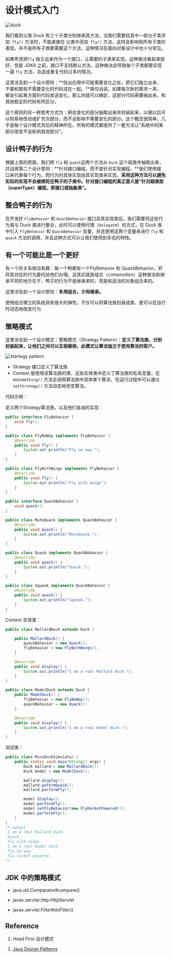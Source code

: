# 设计模式入门

![duck](https://blog-1300663127.cos.ap-shanghai.myqcloud.com/BackEnd_Notes/design%20pattern/duck.png)

我们看到父类 Duck 有三个子类分别继承其方法，当我们需要给其中一部分子类添加` fly()` 方法时，不能直接在 父类中添加` fly()` 方法，这样会影响到所有子类的表现，并不是所有子类都需要这个方法，这种情况在面向对象设计中也十分常见。



如果考虑把`fly` 独立出来作为一个接口，让需要的子类来实现，这种做法看起来挺好，但是 JDK8 之前，接口不支持默认方法，这种做法会导致每个子类都要实现一遍  `fly` 方法，会造成重复代码过多的情况。



这里涉及到一个设计原则：**找出应用中可能需要变化之处，把它们独立出来，不要和那些不需要变化的代码混在一起。**换句话说，如果每次新的需求一来，都会引起某方面的代码发送变化，那么你就可以确定，这部分代码需要抽出来，和其他稳定的代码有所区分。



这个原则的另一种思考方式为：把会变化的部分抽取出来并封装起来，以便以后可以轻易地改动或扩充次部分，而不会影响不需要变化的部分。这个概念很简单，几乎是每个设计模式背后的精神所在。所有的模式都提供了一套方法让“系统中的某部分改变不会影响其他部分”。



## 设计鸭子的行为

根据上面的思路，我们把 `fly` 和 `quack`这两个方法从 `Duck` 这个超类中抽取出来，并运用第二个设计原则：**针对接口编程，而不是针对实现编程。**我们使用接口来代表每个行为，而行为的具体实现由其实现类来实现。**采用这种方法可以避免实际的实现不会被绑死在鸭子的子类中。针对接口编程的真正意义是“针对超类型（superType）编程，即接口或抽象类”。**



## 整合鸭子的行为

在开发好 `FlyBehavior` 和 `QuackBehavior` 接口及其实现类后，我们需要将这些行为类与 Duck 类进行整合，此时可以使用代理（`delegat`e）的方式，在 Duck 类中引入 `FlyBehavior` 和 `QuackBehavior` 变量，并且使用这两个变量来进行 `fly` 和 `quack` 方法的调用，并且这种方式可以让我们使用到多态的特性。



## 有一个可能比是一个更好

有一个的关系相当有趣：每一个鸭都有一个FlyBehavior 和 QuackBehavior，好将其对应的行为委托给他们办理。这其实就是组合（composition）这种做法和继承不同的地方在于，鸭子的行为不是继承来的，而是和适当的对象组合来的。

这里涉及到一个设计原则：**多用组合，少用继承。**

使用组合建立的系统具有很大的弹性，不仅可以将算法族封装成类，更可以在运行时动态地改变行为



## 策略模式

这里涉及到一个设计模式：策略模式（Strategy Pattern）：**定义了算法族，分别封装起来，让他们之间可以互相替换，此模式让算法独立于使用算法的客户。**

![startegy pattern](https://blog-1300663127.cos.ap-shanghai.myqcloud.com/BackEnd_Notes/design%20pattern/strategy.png)

- Strategy 接口定义了算法族
- Context 是使用该算法族的类，这些实体类中定义了算法族的私有变量，在` doSomething()` 方法会调用算法族中具体某个算法，在运行过程中可以通过 `setStrategy()` 方法动态地改变算法。



代码示例：

定义两个Strategy算法族，以及他们各自的实现：

```java
public interface FlyBehavior {
    void fly();
}

public class FlyNoWay implements FlyBehavior {
    @Override
    public void fly() {
        System.out.println("Fly no way.");
    }
}

public class FlyWithWings implements FlyBehavior {
    @Override
    public void fly() {
        System.out.println("Fly with wings");
    }
}

public interface QuackBehavior {
    void quack();
}

public class MuteQuack implements QuackBehavior {
    @Override
    public void quack() {
        System.out.println("MuteQuack.");
    }
}

public class Quack implements QuackBehavior {
    @Override
    public void quack() {
        System.out.println("Quack.");
    }
}

public class Squeak implements QuackBehavior {
    @Override
    public void quack() {
        System.out.println("Squeak.");
    }
}
```

Context 实体类：

```java
public class MallardDuck extends Duck {

    public MallardDuck() {
        quackBehavior = new Quack();
        flyBehavior = new FlyWithWings();
    }

    @Override
    public void display() {
        System.out.println("I am a real Mallard duck.");
    }
}

public class ModelDuck extends Duck {
    public ModelDuck() {
        flyBehavior = new FlyNoWay();
        quackBehavior = new Quack();
    }

    @Override
    public void display() {
        System.out.println("I am a real model duck.");
    }
}
```

测试类：

```java
public class MiniDuckSimulator {
    public static void main(String[] args) {
        Duck mallard = new MallardDuck();
        Duck model = new ModelDuck();

        mallard.display();
        mallard.peformQuack();
        mallard.performFly();

        model.display();
        model.performFly();
        model.setFlyBehavior(new FlyRocketPowered());
        model.performFly();
    }
}
/* output
 I am a real Mallard duck.
 Quack.
 Fly with wings
 I am a real model duck.
 Fly no way.
 Fly rocket powered.
*/
```



## JDK 中的策略模式

- java.util.Comparator#compare()

- javax.servlet.http.HttpServlet

- javax.servlet.Filter#doFilter()

  

## Reference

1. Head First 设计模式

2. [Java Design Patterns](https://java-design-patterns.com/patterns/)
